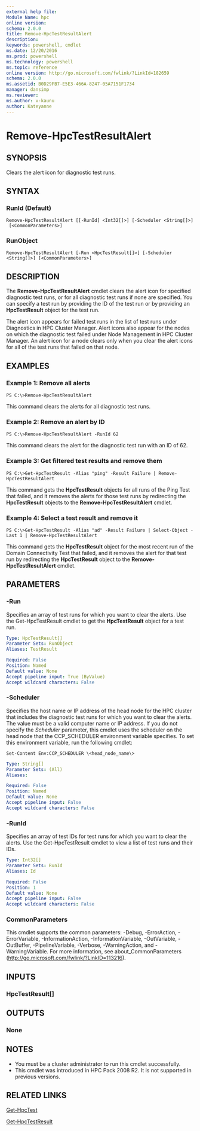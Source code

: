 ```yaml
---
external help file:
Module Name: hpc
online version:
schema: 2.0.0
title: Remove-HpcTestResultAlert
description:
keywords: powershell, cmdlet
ms.date: 12/20/2016
ms.prod: powershell
ms.technology: powershell
ms.topic: reference
online version: http://go.microsoft.com/fwlink/?LinkId=182659
schema: 2.0.0
ms.assetid: B0D29FB7-E5E3-466A-8247-05A7151F1734
manager: dansimp
ms.reviewer:
ms.author: v-kaunu
author: Kateyanne
---
```


# Remove-HpcTestResultAlert

## SYNOPSIS
Clears the alert icon for diagnostic test runs.

## SYNTAX

### RunId (Default)
```
Remove-HpcTestResultAlert [[-RunId] <Int32[]>] [-Scheduler <String[]>]
 [<CommonParameters>]
```

### RunObject
```
Remove-HpcTestResultAlert [-Run <HpcTestResult[]>] [-Scheduler <String[]>] [<CommonParameters>]
```

## DESCRIPTION
The **Remove-HpcTestResultAlert** cmdlet clears the alert icon for specified diagnostic test runs, or for all diagnostic test runs if none are specified.
You can specify a test run by providing the ID of the test run or by providing an **HpcTestResult** object for the test run.

The alert icon appears for failed test runs in the list of test runs under Diagnostics in HPC Cluster Manager.
Alert icons also appear for the nodes on which the diagnostic test failed under Node Management in HPC Cluster Manager.
An alert icon for a node clears only when you clear the alert icons for all of the test runs that failed on that node.

## EXAMPLES

### Example 1: Remove all alerts
```
PS C:\>Remove-HpcTestResultAlert
```

This command clears the alerts for all diagnostic test runs.

### Example 2: Remove an alert by ID
```
PS C:\>Remove-HpcTestResultAlert -RunId 62
```

This command clears the alert for the diagnostic test run with an ID of 62.

### Example 3: Get filtered test results and remove them
```
PS C:\>Get-HpcTestResult -Alias "ping" -Result Failure | Remove-HpcTestResultAlert
```

This command gets the **HpcTestResult** objects for all runs of the Ping Test that failed, and it removes the alerts for those test runs by redirecting the **HpcTestResult** objects to the **Remove-HpcTestResultAlert** cmdlet.

### Example 4: Select a test result and remove it
```
PS C:\>Get-HpcTestResult -Alias "ad" -Result Failure | Select-Object -Last 1 | Remove-HpcTestResultAlert
```

This command gets the **HpcTestResult** object for the most recent run of the Domain Connectivity Test that failed, and it removes the alert for that test run by redirecting the **HpcTestResult** object to the **Remove-HpcTestResultAlert** cmdlet.

## PARAMETERS

### -Run
Specifies an array of test runs for which you want to clear the alerts.
Use the Get-HpcTestResult cmdlet to get the **HpcTestResult** object for a test run.

```yaml
Type: HpcTestResult[]
Parameter Sets: RunObject
Aliases: TestResult

Required: False
Position: Named
Default value: None
Accept pipeline input: True (ByValue)
Accept wildcard characters: False
```

### -Scheduler
Specifies the host name or IP address of the head node for the HPC cluster that includes the diagnostic test runs for which you want to clear the alerts.
The value must be a valid computer name or IP address.
If you do not specify the *Scheduler* parameter, this cmdlet uses the scheduler on the head node that the CCP_SCHEDULER environment variable specifies.
To set this environment variable, run the following cmdlet:

`Set-Content Env:CCP_SCHEDULER \<head_node_name\>`

```yaml
Type: String[]
Parameter Sets: (All)
Aliases:

Required: False
Position: Named
Default value: None
Accept pipeline input: False
Accept wildcard characters: False
```

### -RunId
Specifies an array of test IDs for test runs for which you want to clear the alerts.
Use the Get-HpcTestResult cmdlet to view a list of test runs and their IDs.

```yaml
Type: Int32[]
Parameter Sets: RunId
Aliases: Id

Required: False
Position: 1
Default value: None
Accept pipeline input: False
Accept wildcard characters: False
```

### CommonParameters
This cmdlet supports the common parameters: -Debug, -ErrorAction, -ErrorVariable, -InformationAction, -InformationVariable, -OutVariable, -OutBuffer, -PipelineVariable, -Verbose, -WarningAction, and -WarningVariable. For more information, see about_CommonParameters (http://go.microsoft.com/fwlink/?LinkID=113216).

## INPUTS

### HpcTestResult[]

## OUTPUTS

### None

## NOTES
* You must be a cluster administrator to run this cmdlet successfully.
* This cmdlet was introduced in HPC Pack 2008 R2. It is not supported in previous versions.

## RELATED LINKS

[Get-HpcTest](./Get-HpcTest.md)

[Get-HpcTestResult](./Get-HpcTestResult.md)

